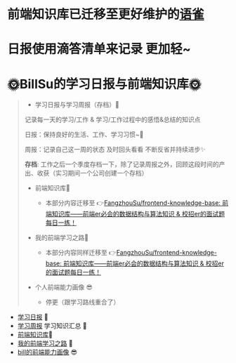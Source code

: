 # 前端知识库已迁移至更好维护的[语雀](https://www.yuque.com/u21204340/preroy/ckicfg)
# 日报使用滴答清单来记录 更加轻~

# 🌞BillSu的学习日报与前端知识库🌞

> - 学习日报与学习周报（存档）🧐
>
> 记录每一天的学习/工作 & 学习/工作过程中的感悟&总结的知识点
>
> 日报：保持良好的生活、工作、学习习惯~🤔
>
> 周报：记录自己这一周的状态 及时回头看看 不断反省并持续进步✨
>
> **存档**: 工作之后一个季度存档一下，除了记录周报之外，回顾这段时间的产出、收获（实习期间一个公司创建一个存档）
>
> - 前端知识库🎨
>   - 本部分内容迁移至 👉[FangzhouSu/frontend-knowledge-base: 前端知识库——前端er必会的数据结构与算法知识 & 校招er的面试题每日一练！](https://github.com/FangzhouSu/frontend-knowledge-base)
>
>
> - 我的前端学习之路🎉
>   - 本部分内容同样迁移至 👉[FangzhouSu/frontend-knowledge-base: 前端知识库——前端er必会的数据结构与算法知识 & 校招er的面试题每日一练！](https://github.com/FangzhouSu/frontend-knowledge-base)
>
> - 个人前端能力画像 😎
>   - 停更（跟学习路线重合了）

- [学习日报](Diary) 🧐
- [学习周报](Diary) 学习知识汇总 🤔
- [前端知识库](前端知识库)🎨
- [我的前端学习之路](我的前端学习之路.md) 🎉
- [bill的前端能力画像](个人前端能力画像.md) 😎
